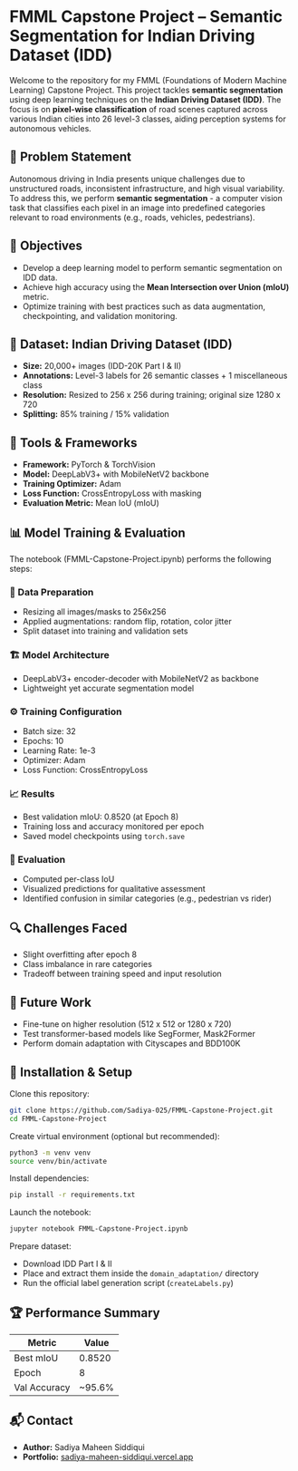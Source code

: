 # FMML Capstone Project – Semantic Segmentation for Indian Driving Dataset (IDD)

Welcome to the repository for my FMML (Foundations of Modern Machine Learning) Capstone Project. This project tackles **semantic segmentation** using deep learning techniques on the **Indian Driving Dataset (IDD)**. The focus is on **pixel-wise classification** of road scenes captured across various Indian cities into 26 level-3 classes, aiding perception systems for autonomous vehicles.

## 🚗 Problem Statement

Autonomous driving in India presents unique challenges due to unstructured roads, inconsistent infrastructure, and high visual variability. To address this, we perform **semantic segmentation** - a computer vision task that classifies each pixel in an image into predefined categories relevant to road environments (e.g., roads, vehicles, pedestrians).

## 🎯 Objectives

- Develop a deep learning model to perform semantic segmentation on IDD data.
- Achieve high accuracy using the **Mean Intersection over Union (mIoU)** metric.
- Optimize training with best practices such as data augmentation, checkpointing, and validation monitoring.

## 🧪 Dataset: Indian Driving Dataset (IDD)

- **Size:** 20,000+ images (IDD-20K Part I & II)
- **Annotations:** Level-3 labels for 26 semantic classes + 1 miscellaneous class
- **Resolution:** Resized to 256 x 256 during training; original size 1280 x 720
- **Splitting:** 85% training / 15% validation

## 🧰 Tools & Frameworks

- **Framework:** PyTorch & TorchVision
- **Model:** DeepLabV3+ with MobileNetV2 backbone
- **Training Optimizer:** Adam
- **Loss Function:** CrossEntropyLoss with masking
- **Evaluation Metric:** Mean IoU (mIoU)

## 📊 Model Training & Evaluation

The notebook (FMML-Capstone-Project.ipynb) performs the following steps:

### 🔄 Data Preparation

- Resizing all images/masks to 256x256
- Applied augmentations: random flip, rotation, color jitter
- Split dataset into training and validation sets

### 🏗️ Model Architecture

- DeepLabV3+ encoder-decoder with MobileNetV2 as backbone
- Lightweight yet accurate segmentation model

### ⚙️ Training Configuration

- Batch size: 32
- Epochs: 10
- Learning Rate: 1e-3
- Optimizer: Adam
- Loss Function: CrossEntropyLoss

### 📈 Results

- Best validation mIoU: 0.8520 (at Epoch 8)
- Training loss and accuracy monitored per epoch
- Saved model checkpoints using `torch.save`

### 🧪 Evaluation

- Computed per-class IoU
- Visualized predictions for qualitative assessment
- Identified confusion in similar categories (e.g., pedestrian vs rider)

## 🔍 Challenges Faced

- Slight overfitting after epoch 8
- Class imbalance in rare categories
- Tradeoff between training speed and input resolution

## 🔮 Future Work

- Fine-tune on higher resolution (512 x 512 or 1280 x 720)
- Test transformer-based models like SegFormer, Mask2Former
- Perform domain adaptation with Cityscapes and BDD100K

## 🧪 Installation & Setup

Clone this repository:

```bash
git clone https://github.com/Sadiya-025/FMML-Capstone-Project.git
cd FMML-Capstone-Project
```

Create virtual environment (optional but recommended):

```bash
python3 -m venv venv
source venv/bin/activate
```

Install dependencies:

```bash
pip install -r requirements.txt
```

Launch the notebook:

```bash
jupyter notebook FMML-Capstone-Project.ipynb
```

Prepare dataset:

- Download IDD Part I & II
- Place and extract them inside the `domain_adaptation/` directory
- Run the official label generation script (`createLabels.py`)

## 🏆 Performance Summary

| Metric       | Value  |
| ------------ | ------ |
| Best mIoU    | 0.8520 |
| Epoch        | 8      |
| Val Accuracy | ~95.6% |

## 📬 Contact

- **Author:** Sadiya Maheen Siddiqui
- **Portfolio:** [sadiya-maheen-siddiqui.vercel.app](https://sadiya-maheen-siddiqui.vercel.app)
